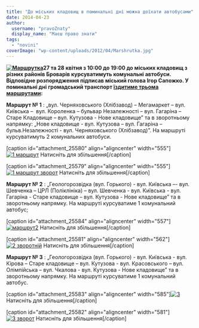 ```yaml
---
title: "До міських кладовищ в поминальні дні можна доїхати автобусами"
date: 2014-04-23
author: 
  username: "pravoZnaty"
  display_name: "Маєш право знати"
tags: 
  - "novini"
coverImage: "wp-content/uploads/2012/04/Marshrutka.jpg"
---
```


**[![Маршрутка](https://mpz.brovary.org/wp-content/uploads/2012/04/Marshrutka.jpg)](https://mpz.brovary.org/wp-content/uploads/2012/04/Marshrutka.jpg)27 та 28 квітня з 10:00 до 19:00 до міських кладовищ з різних районів Броварів курсуватимуть комунальні автобуси. Відповідне розпорядження підписав міський голова Ігор Сапожко. У поминальні дні громадський транспорт [їздитиме трьома маршрутами](https://brovary-rada.gov.ua/perevezennya-pasazhir%D1%96v-do-m%D1%96skikh-kladovishch-v-pominaln%D1%96-dn%D1%96-komunalnimi-avtobusami-m%D1%96sta):**

**Маршрут № 1** : „вул. Черняховського (Хлібзавод) – Мегамаркет – вул. Київська –  вул. Короленка – бульвар Незалежності – вул. Гагаріна – Старе Кладовище – вул. Кутузова - Нове кладовище” та в зворотньому напрямку: „Нове кладовище - вул. Кутузова – вул. Гагаріна – бульв.Незалежності - вул. Черняховського (Хлібзавод)”. На маршруті курсуватимуть 2 комунальних автобуси.

\[caption id="attachment\_25580" align="aligncenter" width="555"\][![1 маршрут](https://mpz.brovary.org/wp-content/uploads/2014/04/1-marshrut.jpg)](https://mpz.brovary.org/wp-content/uploads/2014/04/1-marshrut.jpg) Натисніть для збільшення\[/caption\]

\[caption id="attachment\_25579" align="aligncenter" width="555"\][![1 маршрут зворот](https://mpz.brovary.org/wp-content/uploads/2014/04/1-marshrut-zvorot.jpg)](https://mpz.brovary.org/wp-content/uploads/2014/04/1-marshrut-zvorot.jpg) Натисніть для збільшення\[/caption\]

**Маршрут № 2** : „Геологорозвідка (вул. Горького) - вул. Київська –- вул. Шевченка – ЦРЛ (Поліклініка) – вул. Шевченка - вул. Київська - вул. Гагаріна - Старе кладовище – вул. Кутузова - Нове кладовище” та в зворотньому напрямку. На маршруті курсуватиме 1 комунальний автобус;

\[caption id="attachment\_25584" align="aligncenter" width="557"\][![маршрут2](https://mpz.brovary.org/wp-content/uploads/2014/04/marshrut2.jpg)](https://mpz.brovary.org/wp-content/uploads/2014/04/marshrut2.jpg) Натисніть для збільшення\[/caption\]

\[caption id="attachment\_25581" align="aligncenter" width="562"\][![2 зворотній](https://mpz.brovary.org/wp-content/uploads/2014/04/2-zvorotniy.jpg)](https://mpz.brovary.org/wp-content/uploads/2014/04/2-zvorotniy.jpg) Натисніть для збільшення\[/caption\]

**Маршрут № 3** : „Геологорозвідка (вул. Горького) - вул. Київська - вул. Кірова – Старе кладовище – вул. Кутузова - вул. Красовського – вул. Олімпійська – вул. Чкалова - вул. Кутузова - Нове кладовище” та в зворотньому напрямку. На маршруті курсуватиме 1 комунальний автобус.

\[caption id="attachment\_25583" align="aligncenter" width="585"\][![3](https://mpz.brovary.org/wp-content/uploads/2014/04/3.jpg)](https://mpz.brovary.org/wp-content/uploads/2014/04/3.jpg) Натисніть для збільшення\[/caption\]

\[caption id="attachment\_25582" align="aligncenter" width="581"\][![3 зворот](https://mpz.brovary.org/wp-content/uploads/2014/04/3-hvorot.jpg)](https://mpz.brovary.org/wp-content/uploads/2014/04/3-hvorot.jpg) Натисніть для збільшення\[/caption\]
